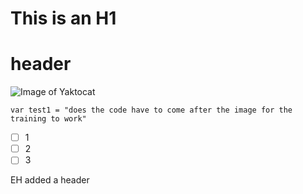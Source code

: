 # This is an H1 <H1> header


![Image of Yaktocat](https://octodex.github.com/images/yaktocat.png)


```
var test1 = "does the code have to come after the image for the training to work"
```
- [ ] 1
- [ ] 2
- [ ] 3
      
EH added a header
